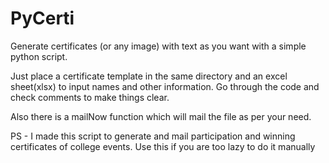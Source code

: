 # PyCerti
Generate certificates (or any image) with text as you want with a simple python script.

Just place a certificate template in the same directory and an excel sheet(xlsx) to input names and other information.
Go through the code and check comments to make things clear.

Also there is a mailNow function which will mail the file as per your need.

PS - I made this script to generate and mail participation and winning certificates of college events. Use this if you are too lazy to do it manually
